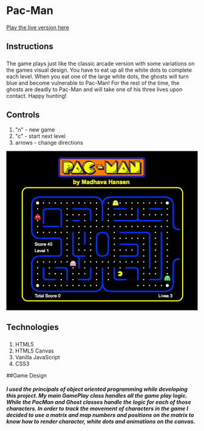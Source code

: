# Pac-Man

[Play the live version here](www.madhavahansen.com/pacman)

## Instructions

#####
The game plays just like the classic arcade version with some variations on the games visual design. You have to eat up all the white dots to complete each level. When you eat one of the large white dots, the ghosts will turn blue and become vulnerable to Pac-Man! For the rest of the time, the ghosts are deadly to Pac-Man and will take one of his three lives upon contact. Happy hunting!

## Controls

1. "n" - new game
2. "c" - start next level
3. arrows - change directions


![gameplay screenshot](https://github.com/Madhava-Hansen/Pac-Man/blob/master/assets/images/gameplay_pacman.png)


## Technologies

#####
1. HTML5
2. HTML5 Canvas
3. Vanilla JavaScript
4. CSS3

##Game Design

##### I used the principals of object oriented programming while developing this project. My main GamePlay class handles all the game play logic. While the PacMan and Ghost classes handle the logic for each of those characters. In order to track the movement of characters in the game I decided to use a matrix and map numbers and positions on the matrix to know how to render character, white dots and animations on the canvas.
